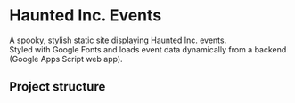 # Haunted Inc. Events

A spooky, stylish static site displaying Haunted Inc. events.  
Styled with Google Fonts and loads event data dynamically from a backend (Google Apps Script web app).

## Project structure
